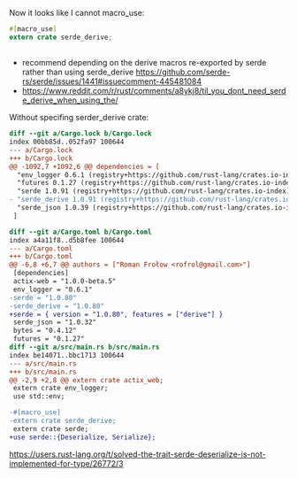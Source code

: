 Now it looks like I cannot macro_use:

```rust
#[macro_use]
extern crate serde_derive;
```

##

- recommend depending on the derive macros re-exported by serde rather than using serde_derive https://github.com/serde-rs/serde/issues/1441#issuecomment-445481084
- https://www.reddit.com/r/rust/comments/a8ykj8/til_you_dont_need_serde_derive_when_using_the/

Without specifing serder_derive crate:

```diff
diff --git a/Cargo.lock b/Cargo.lock
index 00bb85d..052fa97 100644
--- a/Cargo.lock
+++ b/Cargo.lock
@@ -1092,7 +1092,6 @@ dependencies = [
  "env_logger 0.6.1 (registry+https://github.com/rust-lang/crates.io-index)",
  "futures 0.1.27 (registry+https://github.com/rust-lang/crates.io-index)",
  "serde 1.0.91 (registry+https://github.com/rust-lang/crates.io-index)",
- "serde_derive 1.0.91 (registry+https://github.com/rust-lang/crates.io-index)",
  "serde_json 1.0.39 (registry+https://github.com/rust-lang/crates.io-index)",
 ]

diff --git a/Cargo.toml b/Cargo.toml
index a4a11f8..d5b8fee 100644
--- a/Cargo.toml
+++ b/Cargo.toml
@@ -6,8 +6,7 @@ authors = ["Roman Frołow <rofrol@gmail.com>"]
 [dependencies]
 actix-web = "1.0.0-beta.5"
 env_logger = "0.6.1"
-serde = "1.0.80"
-serde_derive = "1.0.80"
+serde = { version = "1.0.80", features = ["derive"] }
 serde_json = "1.0.32"
 bytes = "0.4.12"
 futures = "0.1.27"
diff --git a/src/main.rs b/src/main.rs
index be14071..bbc1713 100644
--- a/src/main.rs
+++ b/src/main.rs
@@ -2,9 +2,8 @@ extern crate actix_web;
 extern crate env_logger;
 use std::env;

-#[macro_use]
-extern crate serde_derive;
 extern crate serde;
+use serde::{Deserialize, Serialize};
```

https://users.rust-lang.org/t/solved-the-trait-serde-deserialize-is-not-implemented-for-type/26772/3
